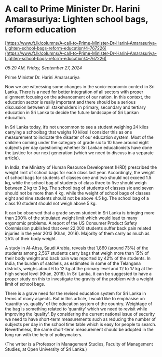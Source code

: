# A call to Prime Minister Dr. Harini Amarasuriya: Lighten school bags, reform education

[https://www.ft.lk/columns/A-call-to-Prime-Minister-Dr-Harini-Amarasuriya-Lighten-school-bags-reform-education/4-767226](https://www.ft.lk/columns/A-call-to-Prime-Minister-Dr-Harini-Amarasuriya-Lighten-school-bags-reform-education/4-767226)

*05:29 AM, Friday, September 27, 2024*

Prime Minister Dr. Harini Amarasuriya

Now we are witnessing some changes in the socio-economic context in Sri Lanka. There is a need for better integration of all sectors with proper alignment focusing on the advancement of our nation. In this context, the education sector is really important and there should be a serious discussion between all stakeholders in primary, secondary and tertiary education in Sri Lanka to decide the future landscape of Sri Lankan education.

In Sri Lanka today, it’s not uncommon to see a student weighing 24 kilos carrying a schoolbag that weighs 10 kilos! I consider this as one measurement to indicate the disaster of our education system. Most of the children coming under the category of grade six to 10 have around eight subjects per day questioning whether Sri Lankan educationists have done the justice for our next generation (which we need to discuss in a separate article).

In India, the Ministry of Human Resource Development (HRD) prescribed the weight limit of school bags for each class last year. Accordingly, the weight of school bags for students of classes one and two should not exceed 1.5 kg, while the school bag of students of class three to five should weigh between 2 kg to 3 kg. The school bag of students of classes six and seven should not be more than 4 kg, while the weight of school bags of classes eight and nine students should not be above 4.5 kg. The school bag of a class 10 student should not weigh above 5 kg.

It can be observed that a grade seven student in Sri Lanka is bringing more than 200% of the stipulated weight limit which would lead to many ergonomic problems. A report of the US Consumer Product Safety Commission published that over 22,000 students suffer back pain related injuries in the year 2013 (Khan, 2018). Majority of them carry as much as 25% of their body weight.

A study in Al-Ahsa, Saudi Arabia, reveals that 1,860 (around 73%) of the students among 2,567 students carry bags that weigh more than 15% of their body weight and back pain was reported by 42% of the students. In India, the burden of satchels, as estimated in some of the Telangana districts, weighs about 6 to 12 kg at the primary level and 12 to 17 kg at the high school level (Khan, 2018). In Sri Lanka, it can be suggested to have a proper study on this to investigate the gravity of the problem with a weight limit of school bags.

There is a grave need for the revised education system for Sri Lanka in terms of many aspects. But in this article, I would like to emphasise on ‘quantity vs. quality’ of the education system of the country. Weightage of the bag is something related to ‘quantity’ which we need to revisit while improving the ‘quality’. By considering the current national issue of security we need to have short-term measurements such as reducing the number of subjects per day in the school time table which is easy for people to search. Nevertheless, the same short-term measurement should be adopted in the long run with the help of policymakers.

(The writer is a Professor in Management Studies, Faculty of Management Studies, at Open University of Sri Lanka.)

